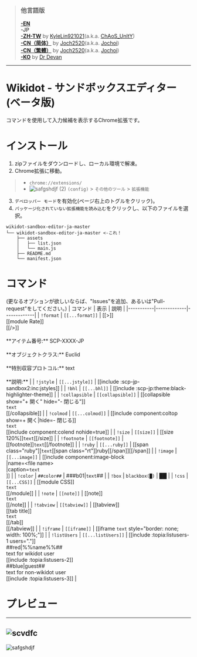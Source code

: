 > ### 他言語版
> [**-EN**](https://github.com/7happy7/wikidot-sandbox-editor) <br />**-JP** <br />[**-ZH-TW**](https://github.com/7happy7/wikidot-sandbox-editor/tree/zh-tr)  by [KyleLin921021](https://github.com/KyleLin921021)\(a.k.a. [ChAoS_UnItY](http://www.wikidot.com/user:info/chaos-unity)\) <br />[**-CN（简体）**](https://github.com/7happy7/wikidot-sandbox-editor/tree/cn-hans) by [Joch2520](https://github.com/Joch2520)\(a.k.a. [Jochoi](http://www.wikidot.com/user:info/jochoi)\) <br />[**-CN（繁體）**](https://github.com/7happy7/wikidot-sandbox-editor/tree/cn-hant) by [Joch2520](https://github.com/Joch2520)\(a.k.a. [Jochoi](http://www.wikidot.com/user:info/jochoi)\) <br />[**-KO**](https://github.com/7happy7/wikidot-sandbox-editor/tree/ko) by [Dr Devan](http://www.wikidot.com/user:info/Dr-Devan) 

----
# Wikidot - サンドボックスエディター (ベータ版)
コマンドを使用して入力候補を表示するChrome拡張です。

# インストール
1. zipファイルをダウンロードし、ローカル環境で解凍。
2. Chrome拡張に移動。
> * `chrome://extensions/`
> * ![safgshdjf (2)](https://user-images.githubusercontent.com/49482246/84563612-c54c4b80-ad97-11ea-9559-584dcc268f4f.png) `(config)` > `その他のツール` > `拡張機能`
3. `デベロッパー モード`を有効化(ページ右上のトグルをクリック)。
4. `パッケージ化されていない拡張機能を読み込む`をクリックし、以下のファイルを選択。
```
wikidot-sandbox-editor-ja-master
└── wikidot-sandbox-editor-ja-master <-これ！
    ├── assets
    │   ├── list.json
    │   └── main.js
    ├── README.md
    └── manifest.json
```
# コマンド
(更なるオプションが欲しいならば、"Issues"を追加、あるいは"Pull-request"をしてください。)
| コマンド  | 表示 | 説明 |
|-----------|-------------|-------------|
| `!format` | `[[...format]]` | [[>]]<br />[[module Rate]]<br />[[/>]]<br /><br />\**アイテム番号:\*\* SCP-XXXX-JP<br /><br />\*\*オブジェクトクラス:\*\* Euclid<br /><br />\*\*特別収容プロトコル:\*\* text<br /><br />\*\*説明:\*\*  |
| `!jstyle` | `[[...jstyle]]` | [[include :scp-jp-sandbox2:inc:jstyles]] |
| `!bhl` | `[[...bhl]]` | [[include :scp-jp:theme:black-highlighter-theme]] |
| `!collapsible` | `[[collapsible]]` | [[collapsible show="+ 開く" hide="- 閉じる"]]<br />`text`<br />[[/collapsible]] |
| `!colmod` | `[[...colmod]]` | [[include component:coltop show=+ 開く\|hide=- 閉じる]]<br />`text`<br />[[include component:colend nohide=true]] |
| `!size` | `[[size]]` | [[size 120%]]`text`[[/size]] |
| `!footnote` | `[[footnote]]` | [[footnote]]`text`[[/footnote]] |
| `!ruby` | `[[...ruby]]` | [[span class="ruby"]]`text`[[span class="rt"]]ruby[[/span]][[/span]] |
| `!image` | `[[...image]]` | [[include component:image-block<br />\|name=\<file name\><br />\|caption=`text`<br />]] |
| `!color` | `##color##` | ###b01\|`text`## |
| `!box` | `blackbox(█)` | ██ |
| `!css` | `[[...CSS]]` | [[module CSS]]<br />`text`<br />[[/module]] |
| `!note` | `[[note]]` | [[note]]<br />`text`<br />[[/note]] |
| `!tabview` | `[[tabview]]` | [[tabview]]<br />[[tab title]]<br />`text`<br />[[/tab]]<br />[[/tabview]] |
| `!iframe` | `[[iframe]]` | [[iframe `text` style=\"border: none; width: 100%;\"]] |
| `!listUsers` | `[[...listUsers]]` | [[include :topia:listusers-1 users="."]]<br />##red\|%%name%%##<br />text for wikidot user<br />[[include :topia:listusers-2]]<br />##blue\|guest##<br />text for non-wikidot user<br />[[include :topia:listusers-3]] |

# プレビュー
----
![scvdfc](https://user-images.githubusercontent.com/49482246/85929610-5a4f5880-b8f1-11ea-9532-920656164240.png)
----
![safgshdjf](https://user-images.githubusercontent.com/49482246/85929632-7f43cb80-b8f1-11ea-8bdf-c57b5dd091d1.png)
